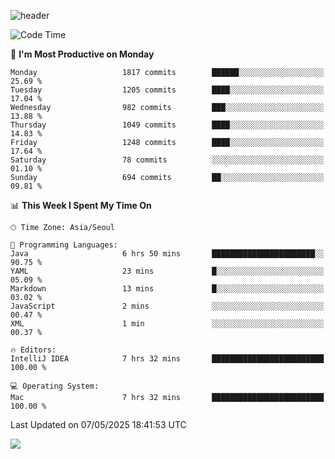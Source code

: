 ![header](https://capsule-render.vercel.app/api?type=Egg&color=timeAuto&height=300&section=header&text=PoPo&fontSize=90&animation=fadeIn)

  <!--START_SECTION:waka-->
![Code Time](http://img.shields.io/badge/Code%20Time-2%2C692%20hrs%2033%20mins-blue)

📅 **I'm Most Productive on Monday** 

```text
Monday                   1817 commits        ██████░░░░░░░░░░░░░░░░░░░   25.69 % 
Tuesday                  1205 commits        ████░░░░░░░░░░░░░░░░░░░░░   17.04 % 
Wednesday                982 commits         ███░░░░░░░░░░░░░░░░░░░░░░   13.88 % 
Thursday                 1049 commits        ████░░░░░░░░░░░░░░░░░░░░░   14.83 % 
Friday                   1248 commits        ████░░░░░░░░░░░░░░░░░░░░░   17.64 % 
Saturday                 78 commits          ░░░░░░░░░░░░░░░░░░░░░░░░░   01.10 % 
Sunday                   694 commits         ██░░░░░░░░░░░░░░░░░░░░░░░   09.81 % 
```


📊 **This Week I Spent My Time On** 

```text
🕑︎ Time Zone: Asia/Seoul

💬 Programming Languages: 
Java                     6 hrs 50 mins       ███████████████████████░░   90.75 % 
YAML                     23 mins             █░░░░░░░░░░░░░░░░░░░░░░░░   05.09 % 
Markdown                 13 mins             █░░░░░░░░░░░░░░░░░░░░░░░░   03.02 % 
JavaScript               2 mins              ░░░░░░░░░░░░░░░░░░░░░░░░░   00.47 % 
XML                      1 min               ░░░░░░░░░░░░░░░░░░░░░░░░░   00.37 % 

🔥 Editors: 
IntelliJ IDEA            7 hrs 32 mins       █████████████████████████   100.00 % 

💻 Operating System: 
Mac                      7 hrs 32 mins       █████████████████████████   100.00 % 
```


 Last Updated on 07/05/2025 18:41:53 UTC
<!--END_SECTION:waka-->



<img src="https://capsule-render.vercel.app/api?type=Egg&color=timeAuto&height=300&section=footer&text=PoPo&fontSize=90&animation=fadeIn&reversal=true" />
